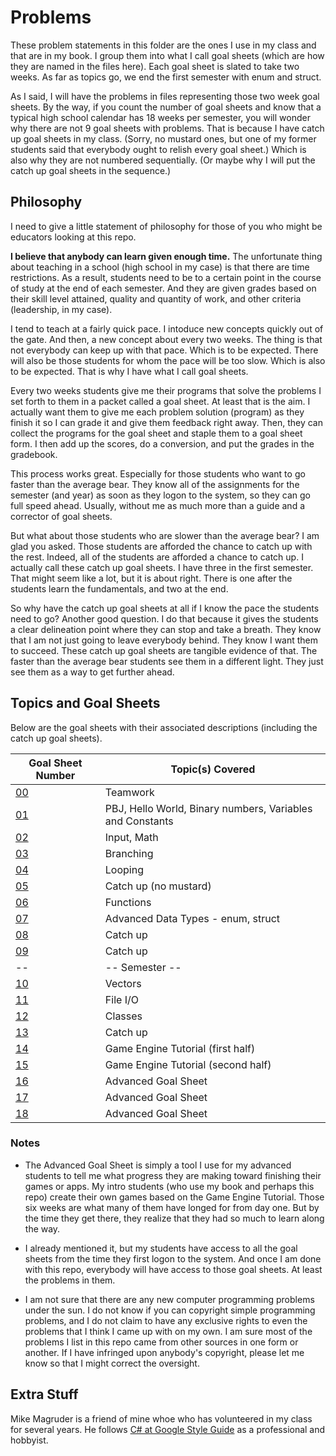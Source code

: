 # Problems
These problem statements in this folder are the ones I use in my class and that are in my book.  I group them into what I call goal sheets (which are how they are named in the files here).  Each goal sheet is slated to take two weeks.  As far as topics go, we end the first semester with enum and struct.

As I said, I will have the problems in files representing those two week goal sheets.  By the way, if you count the number of goal sheets and know that a typical high school calendar has 18 weeks per semester, you will wonder why there are not 9 goal sheets with problems.  That is because I have catch up goal sheets in my class.  (Sorry, no mustard ones, but one of my former students said that everybody ought to relish every goal sheet.)  Which is also why they are not numbered sequentially.  (Or maybe why I will put the catch up goal sheets in the sequence.)

## Philosophy
I need to give a little statement of philosophy for those of you who might be educators looking at this repo.

**I believe that anybody can learn given enough time.**  The unfortunate thing about teaching in a school (high school in my case) is that there are time restrictions.  As a result, students need to be to a certain point in the course of study at the end of each semester.  And they are given grades based on their skill level attained, quality and quantity of work, and other criteria (leadership, in my case).

I tend to teach at a fairly quick pace.  I intoduce new concepts quickly out of the gate.  And then, a new concept about every two weeks.  The thing is that not everybody can keep up with that pace.  Which is to be expected.  There will also be those students for whom the pace will be too slow.  Which is also to be expected.  That is why I have what I call goal sheets.

Every two weeks students give me their programs that solve the problems I set forth to them in a packet called a goal sheet.  At least that is the aim.  I actually want them to give me each problem solution (program) as they finish it so I can grade it and give them feedback right away.  Then, they can collect the programs for the goal sheet and staple them to a goal sheet form.  I then add up the scores, do a conversion, and put the grades in the gradebook.

This process works great.  Especially for those students who want to go faster than the average bear.  They know all of the assignments for the semester (and year) as soon as they logon to the system, so they can go full speed ahead.  Usually, without me as much more than a guide and a corrector of goal sheets.

But what about those students who are slower than the average bear?  I am glad you asked.  Those students are afforded the chance to catch up with the rest.  Indeed, all of the students are afforded a chance to catch up.  I actually call these catch up goal sheets.  I have three in the first semester.  That might seem like a lot, but it is about right.  There is one after the students learn the fundamentals, and two at the end.

So why have the catch up goal sheets at all if I know the pace the students need to go?  Another good question.  I do that because it gives the students a clear delineation point where they can stop and take a breath.  They know that I am not just going to leave everybody behind.  They know I want them to succeed.  These catch up goal sheets are tangible evidence of that.  The faster than the average bear students see them in a different light.  They just see them as a way to get further ahead.

## Topics and Goal Sheets
Below are the goal sheets with their associated descriptions (including the catch up goal sheets).

Goal Sheet Number | Topic(s) Covered
----------------- | ----------------
[00](https://github.com/MichaelTMiyoshi/TeamworkWithMiyoshi)                                   | Teamwork
[01](https://github.com/MichaelTMiyoshi/CSharpWithMiyoshi/blob/master/Problems/GoalSheet01.md) | PBJ, Hello World, Binary numbers, Variables and Constants
[02](https://github.com/MichaelTMiyoshi/CSharpWithMiyoshi/blob/master/Problems/GoalSheet02.md) | Input, Math
[03](https://github.com/MichaelTMiyoshi/CSharpWithMiyoshi/blob/master/Problems/GoalSheet03.md) | Branching
[04](https://github.com/MichaelTMiyoshi/CSharpWithMiyoshi/blob/master/Problems/GoalSheet04.md) | Looping
[05](https://github.com/MichaelTMiyoshi/CSharpWithMiyoshi/blob/master/Problems/GoalSheet05.md) | Catch up (no mustard)
[06](https://github.com/MichaelTMiyoshi/CSharpWithMiyoshi/blob/master/Problems/GoalSheet06.md) | Functions
[07](https://github.com/MichaelTMiyoshi/CSharpWithMiyoshi/blob/master/Problems/GoalSheet07.md) | Advanced Data Types - enum, struct
[08](https://github.com/MichaelTMiyoshi/CSharpWithMiyoshi/blob/master/Problems/GoalSheet05.md) | Catch up
[09](https://github.com/MichaelTMiyoshi/CSharpWithMiyoshi/blob/master/Problems/GoalSheet05.md) | Catch up
-- | -- Semester --
[10](https://github.com/MichaelTMiyoshi/CSharpWithMiyoshi/blob/master/Problems/GoalSheet10.md) | Vectors
[11](https://github.com/MichaelTMiyoshi/CSharpWithMiyoshi/blob/master/Problems/GoalSheet11.md) | File I/O
[12](https://github.com/MichaelTMiyoshi/CSharpWithMiyoshi/blob/master/Problems/GoalSheet12.md) | Classes
[13](https://github.com/MichaelTMiyoshi/CSharpWithMiyoshi/blob/master/Problems/GoalSheet05.md) | Catch up
[14](https://github.com/MichaelTMiyoshi/CSharpWithMiyoshi/blob/master/Problems/GoalSheet14.md) | Game Engine Tutorial (first half)
[15](https://github.com/MichaelTMiyoshi/CSharpWithMiyoshi/blob/master/Problems/GoalSheet15.md) | Game Engine Tutorial (second half)
[16](https://github.com/MichaelTMiyoshi/CSharpWithMiyoshi/blob/master/Problems/GoalSheet16.md) | Advanced Goal Sheet
[17](https://github.com/MichaelTMiyoshi/CSharpWithMiyoshi/blob/master/Problems/GoalSheet16.md) | Advanced Goal Sheet
[18](https://github.com/MichaelTMiyoshi/CSharpWithMiyoshi/blob/master/Problems/GoalSheet16.md) | Advanced Goal Sheet

### Notes
* The Advanced Goal Sheet is simply a tool I use for my advanced students to tell me what progress they are making toward finishing their games or apps.  My intro students (who use my book and perhaps this repo) create their own games based on the Game Engine Tutorial.  Those six weeks are what many of them have longed for from day one.  But by the time they get there, they realize that they had so much to learn along the way.

* I already mentioned it, but my students have access to all the goal sheets from the time they first logon to the system.  And once I am done with this repo, everybody will have access to those goal sheets.  At least the problems in them.

* I am not sure that there are any new computer programming problems under the sun.  I do not know if you can copyright simple programming problems, and I do not claim to have any exclusive rights to even the problems that I think I came up with on my own.  I am sure most of the problems I list in this repo came from other sources in one form or another.  If I have infringed upon anybody's copyright, please let me know so that I might correct the oversight.

## Extra Stuff
Mike Magruder is a friend of mine whoe who has volunteered in my class for several years.  He follows [C# at Google Style Guide](https://google.github.io/styleguide/csharp-style.html) as a professional and hobbyist.
